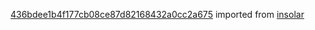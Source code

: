 [436bdee1b4f177cb08ce87d82168432a0cc2a675](https://github.com/insolar/insolar/commit/436bdee1b4f177cb08ce87d82168432a0cc2a675) imported from [insolar](https://github.com/insolar/insolar)

